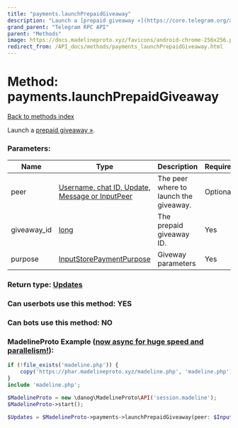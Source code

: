 ```yaml
---
title: "payments.launchPrepaidGiveaway"
description: "Launch a [prepaid giveaway »](https://core.telegram.org/api/giveaways)."
grand_parent: "Telegram RPC API"
parent: "Methods"
image: https://docs.madelineproto.xyz/favicons/android-chrome-256x256.png
redirect_from: /API_docs/methods/payments_launchPrepaidGiveaway.html
---
```

# Method: payments.launchPrepaidGiveaway
[Back to methods index](index.html)



Launch a [prepaid giveaway »](https://core.telegram.org/api/giveaways).

### Parameters:

| Name     |    Type       | Description | Required |
|----------|---------------|-------------|----------|
|peer|[Username, chat ID, Update, Message or InputPeer](/API_docs/types/InputPeer.html) | The peer where to launch the giveaway. | Optional|
|giveaway\_id|[long](/API_docs/types/long.html) | The prepaid giveaway ID. | Yes|
|purpose|[InputStorePaymentPurpose](/API_docs/types/InputStorePaymentPurpose.html) | Giveway parameters | Yes|


### Return type: [Updates](/API_docs/types/Updates.html)

### Can userbots use this method: **YES**

### Can bots use this method: **NO**


### MadelineProto Example ([now async for huge speed and parallelism!](https://docs.madelineproto.xyz/docs/ASYNC.html)):


```php
if (!file_exists('madeline.php')) {
    copy('https://phar.madelineproto.xyz/madeline.php', 'madeline.php');
}
include 'madeline.php';

$MadelineProto = new \danog\MadelineProto\API('session.madeline');
$MadelineProto->start();

$Updates = $MadelineProto->payments->launchPrepaidGiveaway(peer: $InputPeer, giveaway_id: $long, purpose: $InputStorePaymentPurpose, );
```

